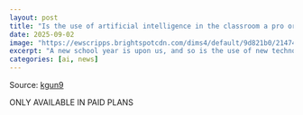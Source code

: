 ```yaml
---
layout: post
title: "Is the use of artificial intelligence in the classroom a pro or a con?"
date: 2025-09-02
image: "https://ewscripps.brightspotcdn.com/dims4/default/9d821b0/2147483647/strip/true/crop/500x263+0+36/resize/1200x630!/quality/90/?url=https%3A%2F%2Fewscripps.brightspotcdn.com%2F77%2F73%2F533f5f5148eab874673d3a1e546d%2Fshutterstock-2036186228.jpg"
excerpt: "A new school year is upon us, and so is the use of new technology — and that raises the question: Should teachers and students be utilizing artificial intelligence in their classrooms?"
categories: [ai, news]
---
```


Source: [kgun9](https://www.kgun9.com/us-news/education/is-the-use-of-artificial-intelligence-in-the-classroom-a-pro-or-a-con)

ONLY AVAILABLE IN PAID PLANS
